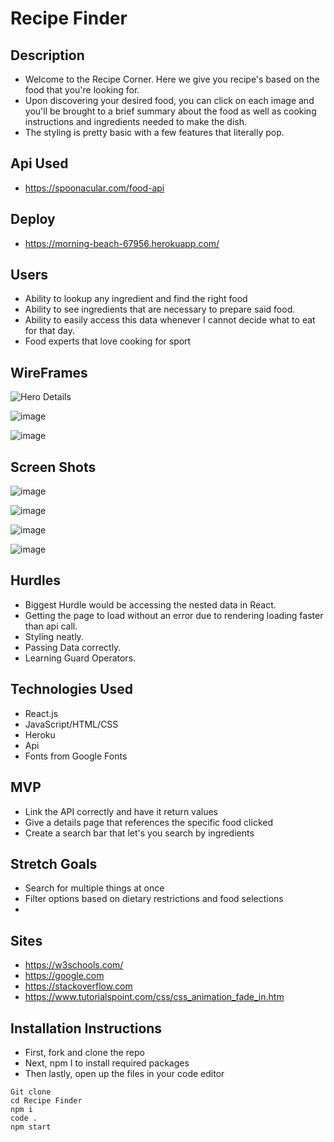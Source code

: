 # Recipe Finder

## Description 
* Welcome to the Recipe Corner. Here we give you recipe's based on the food that you're looking for. 
* Upon discovering your desired food, you can click on each image and you'll be brought to a brief summary about the food as well as cooking instructions and ingredients needed to make the dish.
* The styling is pretty basic with a few features that literally pop.

## Api Used
* https://spoonacular.com/food-api

## Deploy 
* https://morning-beach-67956.herokuapp.com/

## Users
* Ability to lookup any ingredient and find the right food
* Ability to see ingredients that are necessary to prepare said food.
* Ability to easily access this data whenever I cannot decide what to eat for that day.
* Food experts that love cooking for sport

## WireFrames

![Hero Details](https://user-images.githubusercontent.com/37119622/116730860-fc7b1980-a9b6-11eb-8f52-76f6aac5f90d.png)

![image](https://user-images.githubusercontent.com/37119622/116730901-0a309f00-a9b7-11eb-913e-59351a6d46fb.png)

![image](https://user-images.githubusercontent.com/37119622/116730923-14eb3400-a9b7-11eb-841a-fa43885f20fd.png)


## Screen Shots

![image](https://user-images.githubusercontent.com/37119622/116731149-5845a280-a9b7-11eb-9cfe-e59b37d3d62c.png)

![image](https://user-images.githubusercontent.com/37119622/116730971-22a0b980-a9b7-11eb-94af-891672957970.png)

![image](https://user-images.githubusercontent.com/37119622/116731029-364c2000-a9b7-11eb-8518-5d0fc8c98451.png)

![image](https://user-images.githubusercontent.com/37119622/116731087-43690f00-a9b7-11eb-8f15-0cbaa546741f.png)


## Hurdles 
* Biggest Hurdle would be accessing the nested data in React. 
* Getting the page to load without an error due to rendering loading faster than api call.
* Styling neatly. 
* Passing Data correctly.
* Learning Guard Operators. 

## Technologies Used
* React.js
* JavaScript/HTML/CSS
* Heroku
* Api
* Fonts from Google Fonts

## MVP 
* Link the API correctly and have it return values
* Give a details page that references the specific food clicked
* Create a search bar that let's you search by ingredients

## Stretch Goals
* Search for multiple things at once
* Filter options based on dietary restrictions and food selections
* 

## Sites
* https://w3schools.com/
* https://google.com
* https://stackoverflow.com
* https://www.tutorialspoint.com/css/css_animation_fade_in.htm

## Installation Instructions
* First, fork and clone the repo
* Next, npm I to install required packages 
* Then lastly, open up the files in your code editor 

```
Git clone 
cd Recipe Finder
npm i
code .
npm start
```